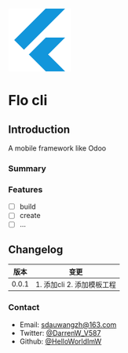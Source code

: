 ![flo cli](https://raw.githubusercontent.com/HelloWorldImW/flo/main/flo_cli/icon.png)  

# Flo cli

## Introduction

A mobile framework like Odoo

### Summary



### Features

- [ ] build
- [ ] create
- [ ] ...

## Changelog

| 版本 | 变更 
| ------ | ------ 
| 0.0.1 | 1. 添加cli 2. 添加模板工程

### Contact

* Email: [sdauwangzh@163.com](mailto:sdauwangzh@163.com)
* Twitter: [@DarrenW_V587](https://twitter.com/DarrenW_V587)
* Github: [@HelloWorldImW](https://github.com/HelloWorldImW)
